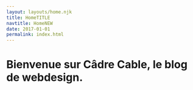 ```yaml
---
layout: layouts/home.njk
title: HomeTITLE
navtitle: HomeNEW
date: 2017-01-01
permalink: index.html
---
```

# Bienvenue sur Câdre Cable, le blog de webdesign.
